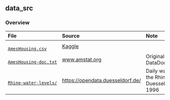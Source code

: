 ## data_src

### Overview

<table>

<thead>
<tr>
<th align="left">File</th>
<th align="left">Source</th>
<th align="left">Note</th>
</tr>
</thead>

<tbody>

<!-- AmesHousing.csv --> 
<tr>

<!-- * File -->
<td align="left">
<code><a target="_blank" rel="noopener noreferrer" href='https://github.com/j-honnacker/data-viz-Python/blob/master/data_stg0/AmesHousing.csv'>
AmesHousing.csv
</a></code>
</td>

<!-- * Source -->
<td align="left">
<a target="_blank" rel="noopener noreferrer" href="https://www.kaggle.com/prevek18/ames-housing-dataset/downloads/ames-housing-dataset.zip/1">
Kaggle
</a>
</td>

<!-- * Note -->
<td align="left">
</td>

</tr>


<!-- AmesHousing-doc.txt --> 
<tr>

<!-- * File -->
<td align="left">
<code><a target="_blank" rel="noopener noreferrer" href='https://github.com/j-honnacker/data-viz-Python/blob/master/data_stg0/AmesHousing-doc.txt'>
AmesHousing&#8209;doc.txt
</a></code>
</td>

<!-- * Source -->
<td align="left">
<a target="_blank" rel="noopener noreferrer" href='https://ww2.amstat.org/publications/jse/v19n3/decock/DataDocumentation.txt'>
www.amstat.org
</a>
</td>

<!-- * Note -->
<td align="left">
Original file name: DataDocumentation.txt
</td>

</tr>


<!-- Rhine-water-levels --> 
<tr>

<!-- * File -->
<td align="left">
<code><a target="_blank" rel="noopener noreferrer" href='https://github.com/j-honnacker/data-viz-Python/tree/master/data_stg0/Rhine-water-levels'>
Rhine&#8209;water&#8209;levels/
</a></code>
</td>

<!-- * Source -->
<td align="left">
<a target="_blank" rel="noopener noreferrer" href="https://opendata.duesseldorf.de/dataset/t%C3%A4gliche-wasserst%C3%A4nde-des-rheins-bei-d%C3%BCsseldorf-den-monaten-seit-1996">
https://opendata.duesseldorf.de/
</a>
</td>

<!-- * Note -->
<td align="left">
Daily water levels of the Rhine at Duesseldorf since 1996
</td>

</tr>


</tbody>

</table>
